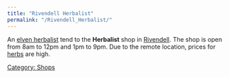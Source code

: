 ```yaml
---
title: "Rivendell Herbalist"
permalink: "/Rivendell_Herbalist/"
---
```


An [elven herbalist](elven_herbalist "wikilink") tend to the
**Herbalist** shop in [Rivendell](Rivendell "wikilink"). The shop is
open from 8am to 12pm and 1pm to 9pm. Due to the remote location, prices
for [herbs](herb "wikilink") are high.

[Category: Shops](Category:_Shops "wikilink")